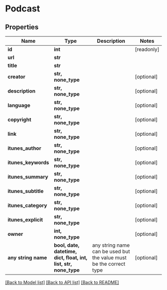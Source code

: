 # Podcast


## Properties
Name | Type | Description | Notes
------------ | ------------- | ------------- | -------------
**id** | **int** |  | [readonly] 
**url** | **str** |  | 
**title** | **str** |  | 
**creator** | **str, none_type** |  | [optional] 
**description** | **str, none_type** |  | [optional] 
**language** | **str, none_type** |  | [optional] 
**copyright** | **str, none_type** |  | [optional] 
**link** | **str, none_type** |  | [optional] 
**itunes_author** | **str, none_type** |  | [optional] 
**itunes_keywords** | **str, none_type** |  | [optional] 
**itunes_summary** | **str, none_type** |  | [optional] 
**itunes_subtitle** | **str, none_type** |  | [optional] 
**itunes_category** | **str, none_type** |  | [optional] 
**itunes_explicit** | **str, none_type** |  | [optional] 
**owner** | **int, none_type** |  | [optional] 
**any string name** | **bool, date, datetime, dict, float, int, list, str, none_type** | any string name can be used but the value must be the correct type | [optional]

[[Back to Model list]](../README.md#documentation-for-models) [[Back to API list]](../README.md#documentation-for-api-endpoints) [[Back to README]](../README.md)


